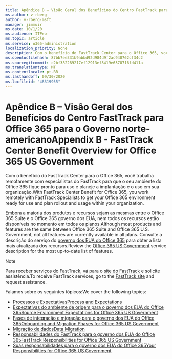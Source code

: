 ```yaml
---
title: Apêndice B – Visão Geral dos Benefícios do Centro FastTrack para Office 365 para o Governo norte-americano
ms.author: v-rberg
author: v-rberg-msft
manager: jimmuir
ms.date: 10/1/20
ms.audience: ITPro
ms.topic: article
ms.service: o365-administration
localization_priority: None
description: Com o benefício do FastTrack Center para o Office 365, você trabalha remotamente com especialistas do FastTrack para que o seu ambiente do Office 365 fique pronto para uso e planeje a implantação e o uso em sua organização.
ms.openlocfilehash: 87bb7ee331b9abbd92d984d9f2ac940762cf34c2
ms.sourcegitcommit: c2bf382289217ef12913ef3419e6378716fd411a
ms.translationtype: MT
ms.contentlocale: pt-BR
ms.lasthandoff: 09/30/2020
ms.locfileid: "48319955"
---
```

# <a name="appendix-b---fasttrack-center-benefit-overview-for-office-365-us-government"></a><span data-ttu-id="e211d-103">Apêndice B – Visão Geral dos Benefícios do Centro FastTrack para Office 365 para o Governo norte-americano</span><span class="sxs-lookup"><span data-stu-id="e211d-103">Appendix B - FastTrack Center Benefit Overview for Office 365 US Government</span></span>

<span data-ttu-id="e211d-104">Com o benefício do FastTrack Center para o Office 365, você trabalha remotamente com especialistas do FastTrack para que o seu ambiente do Office 365 fique pronto para uso e planeje a implantação e o uso em sua organização.</span><span class="sxs-lookup"><span data-stu-id="e211d-104">With FastTrack Center Benefit for Office 365, you work remotely with FastTrack Specialists to get your Office 365 environment ready for use and plan rollout and usage within your organization.</span></span> 
  
<span data-ttu-id="e211d-105">Embora a maioria dos produtos e recursos sejam as mesmas entre o Office 365 Suite e o Office 365 governo dos EUA, nem todos os recursos estão disponíveis no momento em todos os planos.</span><span class="sxs-lookup"><span data-stu-id="e211d-105">Although most products and features are the same between Office 365 Suite and Office 365 U.S. Government, not all features are currently available in all plans.</span></span> <span data-ttu-id="e211d-106">Consulte a descrição do serviço do [governo dos EUA do Office 365](https://aka.ms/aboutgovcloud) para obter a lista mais atualizada dos recursos.</span><span class="sxs-lookup"><span data-stu-id="e211d-106">Review the [Office 365 US Government](https://aka.ms/aboutgovcloud) service description for the most up-to-date list of features.</span></span>

> [!NOTE]
> <span data-ttu-id="e211d-107">Para receber serviços do FastTrack, vá para o [site do FastTrack](https://go.microsoft.com/fwlink/?linkid=780698) e solicite assistência.</span><span class="sxs-lookup"><span data-stu-id="e211d-107">To receive FastTrack services, go to the [FastTrack site](https://go.microsoft.com/fwlink/?linkid=780698) and request assistance.</span></span>  

<span data-ttu-id="e211d-108">Falamos sobre os seguintes tópicos:</span><span class="sxs-lookup"><span data-stu-id="e211d-108">We cover the following topics:</span></span>
- [<span data-ttu-id="e211d-109">Processos e Expectativas</span><span class="sxs-lookup"><span data-stu-id="e211d-109">Process and Expectations</span></span>](process-and-expectations.md) 
- [<span data-ttu-id="e211d-110">Expectativas do ambiente de origem para o governo dos EUA do Office 365</span><span class="sxs-lookup"><span data-stu-id="e211d-110">Source Environment Expectations for Office 365 US Government</span></span>](US-Gov-appendix-source-environment-expectations.md)   
- [<span data-ttu-id="e211d-111">Fases de integração e migração para o governo dos EUA do Office 365</span><span class="sxs-lookup"><span data-stu-id="e211d-111">Onboarding and Migration Phases for Office 365 US Government</span></span>](US-Gov-appendix-onboarding-and-migration.md)
- [<span data-ttu-id="e211d-112">Migração de dados</span><span class="sxs-lookup"><span data-stu-id="e211d-112">Data Migration</span></span>](data-migration.md)    
- [<span data-ttu-id="e211d-113">Responsabilidades do FastTrack para o governo dos EUA do Office 365</span><span class="sxs-lookup"><span data-stu-id="e211d-113">FastTrack Responsibilities for Office 365 US Government</span></span>](US-Gov-appendix-fasttrack-responsibilities.md)   
- [<span data-ttu-id="e211d-114">Suas responsabilidades para o governo dos EUA do Office 365</span><span class="sxs-lookup"><span data-stu-id="e211d-114">Your Responsibilities for Office 365 US Government</span></span>](US-Gov-appendix-your-responsibilities.md)    

